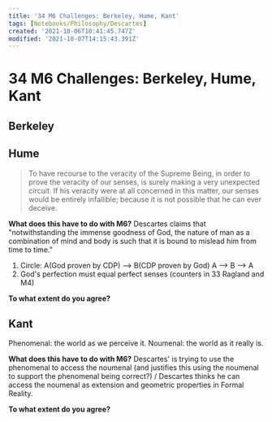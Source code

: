 ```yaml
---
title: '34 M6 Challenges: Berkeley, Hume, Kant'
tags: [Notebooks/Philosophy/Descartes]
created: '2021-10-06T10:41:45.747Z'
modified: '2021-10-07T14:15:43.391Z'
---
```


# 34 M6 Challenges: Berkeley, Hume, Kant
## Berkeley

## Hume
> To have recourse to the veracity of the Supreme Being, in order to prove the veracity of our senses, is surely making a very unexpected circuit. If his veracity were at all concerned in this matter, our senses would be entirely infallible; because it is not possible that he can ever deceive.

**What does this have to do with M6?**
Descartes claims that "notwithstanding the immense goodness of God, the nature of man as a combination of mind and body is such that it is bound to mislead him from time to time."

1. Circle:
  A(God proven by CDP) --> B(CDP proven by God)
  A --> B --> A
2. God's perfection must equal perfect senses (counters in 33 Ragland and M4)

**To what extent do you agree?**


## Kant

Phenomenal: the world as we perceive it.
Noumenal: the world as it really is.

**What does this have to do with M6?**
Descartes' is trying to use the phenomenal to access the noumenal (and justifies this using the noumenal to support the phenomenal being correct?) / Descartes thinks he can access the noumenal as extension and geometric properties in Formal Reality.

**To what extent do you agree?**

